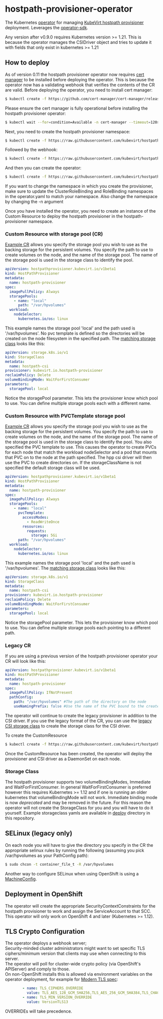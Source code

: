 # hostpath-provisioner-operator

The Kubernetes [operator](https://github.com/operator-framework) for managing [KubeVirt hostpath provisioner](https://github.com/kubevirt/hostpath-provisioner) deployment.
Leverages the [operator-sdk](https://github.com/operator-framework/operator-sdk/).

Any version after v0.9.0 requires Kubernetes version >= 1.21. This is because the operator manages the CSIDriver object and tries to update it with fields that only exist in kubernetes >= 1.21

## How to deploy

As of version 0.11 the hostpath provisioner operator now requires [cert manager](https://github.com/cert-manager/cert-manager) to be installed before deploying the operator. This is because the operator now has a validating webhook that verifies the contents of the CR are valid.
Before deploying the operator, you need to install cert manager:

```bash
$ kubectl create -f https://github.com/cert-manager/cert-manager/releases/download/v1.7.1/cert-manager.yaml
```

Please ensure the cert manager is fully operational before installing the hostpath provisioner operator:  

```bash
$ kubectl wait --for=condition=Available -n cert-manager --timeout=120s --all deployments
```

Next, you need to create the hostpath provisioner namespace:

```bash
$ kubectl create -f https://raw.githubusercontent.com/kubevirt/hostpath-provisioner-operator/main/deploy/namespace.yaml
```

Followed by the webhook:
```bash
$ kubectl create -f https://raw.githubusercontent.com/kubevirt/hostpath-provisioner-operator/main/deploy/webhook.yaml -n hostpath-provisioner
```

And then you can create the operator:

```bash
$ kubectl create -f https://raw.githubusercontent.com/kubevirt/hostpath-provisioner-operator/main/deploy/operator.yaml -n hostpath-provisioner
```

If you want to change the namespace in which you create the provisioner, make sure to update the ClusterRoleBinding and RoleBinding namespaces in the operator.yaml to match your namespace. Also change the namespace by changing the -n argument

Once you have installed the operator, you need to create an instance of the Custom Resource to deploy the hostpath provisioner in the hostpath-provisioner namespace.

### Custom Resource with storage pool (CR)

[Example CR](deploy/hostpathprovisioner_cr.yaml) allows you specify the storage pool you wish to use as the backing storage for the persistent volumes. You specify the path to use to create volumes on the node, and the name of the storage pool. The name of the storage pool is used in the storage class to identify the pool.

```yaml
apiVersion: hostpathprovisioner.kubevirt.io/v1beta1
kind: HostPathProvisioner
metadata:
  name: hostpath-provisioner
spec:
  imagePullPolicy: Always
  storagePools:
    - name: "local"
      path: "/var/hpvolumes"
  workload:
    nodeSelector:
      kubernetes.io/os: linux
```

This example names the storage pool 'local' and the path used is '/var/hpvolumes'. No pvc template is defined so the directories will be created on the node filesystem in the specified path. The [matching storage class](deploy/storageclass-wffc-csi.yaml) looks like this:

```yaml
apiVersion: storage.k8s.io/v1
kind: StorageClass
metadata:
  name: hostpath-csi
provisioner: kubevirt.io.hostpath-provisioner
reclaimPolicy: Delete
volumeBindingMode: WaitForFirstConsumer
parameters:
  storagePool: local
```

Notice the storagePool parameter. This lets the provisioner know which pool to use. You can define multiple storage pools each
with a different name.

### Custom Resource with PVCTemplate storage pool

[Example CR](deploy/hostpathprovisioner_pvctemplate_cr.yaml) allows you specify the storage pool you wish to use as the backing storage for the persistent volumes. You specify the path to use to create volumes on the node, and the name of the storage pool. The name of the storage pool is used in the storage class to identify the pool. You also specified the PVC template to use. This causes the operator to create PVCs for each node that match the workload nodeSelector and a pod that mounts that PVC on to the node at the path specified. The hpp csi driver will then use the PVC to create directories on. If the storageClassName is not specified the default storage class will be used.

```yaml
apiVersion: hostpathprovisioner.kubevirt.io/v1beta1
kind: HostPathProvisioner
metadata:
  name: hostpath-provisioner
spec:
  imagePullPolicy: Always
  storagePools:
    - name: "local"
      pvcTemplate:
        accessModes:
          - ReadWriteOnce
        resources:
          requests:
            storage: 5Gi
      path: "/var/hpvolumes"
  workload:
    nodeSelector:
      kubernetes.io/os: linux
```

This example names the storage pool 'local' and the path used is '/var/hpvolumes'. The [matching storage class](deploy/storageclass-wffc-csi.yaml) looks like this:

```yaml
apiVersion: storage.k8s.io/v1
kind: StorageClass
metadata:
  name: hostpath-csi
provisioner: kubevirt.io.hostpath-provisioner
reclaimPolicy: Delete
volumeBindingMode: WaitForFirstConsumer
parameters:
  storagePool: local
```

Notice the storagePool parameter. This lets the provisioner know which pool to use. You can define multiple storage pools each
pointing to a different path.

### Legacy CR

If you are using a previous version of the hostpath provisioner operator your CR will look like this:

```yaml
apiVersion: hostpathprovisioner.kubevirt.io/v1beta1
kind: HostPathProvisioner
metadata:
  name: hostpath-provisioner
spec:
  imagePullPolicy: IfNotPresent
  pathConfig:
    path: "/var/hpvolumes" #The path of the directory on the node
    useNamingPrefix: false #Use the name of the PVC bound to the created PV as part of the directory name.
```

The operator will continue to create the legacy provisioner in addition to the CSI driver. If you use the legacy format of the CR, you can use the [legacy CSI storage class](deploy/storageclass-wffc-legacy-csi.yaml) to create the storage class for the CSI driver.

To create the CustomResource

```bash
$ kubectl create -f https://raw.githubusercontent.com/kubevirt/hostpath-provisioner-operator/main/deploy/hostpathprovisioner_cr.yaml -n hostpath-provisioner
```

Once the CustomResource has been created, the operator will deploy the provisioner and CSI driver as a DaemonSet on each node.

### Storage Class

The hostpath provisioner supports two volumeBindingModes, Immediate and WaitForFirstConsumer. In general WaitForFirstConsumer is preferred however this requires Kubernetes >= 1.12 and if one is running an older kubernetes that volumeBindingMode will not work. Immediate binding mode is now _deprecated_ and may be removed in the future. For this reason the operator will not create the StorageClass for you and you will have to do it yourself. Example storageclass yamls are available in [deploy](deploy) directory in this repository.

## SELinux (legacy only)

On each node you will have to give the directory you specify in the CR the appropriate selinux rules by running the following (assuming you pick /var/hpvolumes as your PathConfig path):

```bash
$ sudo chcon -t container_file_t -R /var/hpvolumes
```

Another way to configure SELinux when using OpenShift is using a [MachineConfig](./contrib/machineconfig-selinux-hpp.yaml).

## Deployment in OpenShift

The operator will create the appropriate SecurityContextConstraints for the hostpath provisioner to work and assign the ServiceAccount to that SCC. This operator will only work on OpenShift 4 and later (Kubernetes >= 1.12).

## TLS Crypto Configuration

The operator deploys a webhook server;  
Security-minded cluster administrators might want to set specific TLS ciphers/minimum version that clients may use when connecting to this server.  
The operator will poll for cluster-wide crypto policy (via OpenShift's APIServer) and comply to those.  
On non-OpenShift installs this is allowed via environment variables on the operator deployment, for example for [Modern TLS spec](https://wiki.mozilla.org/Security/Server_Side_TLS#Modern_compatibility):
```yaml
        - name: TLS_CIPHERS_OVERRIDE
          value: TLS_AES_128_GCM_SHA256,TLS_AES_256_GCM_SHA384,TLS_CHACHA20_POLY1305_SHA256
        - name: TLS_MIN_VERSION_OVERRIDE
          value: VersionTLS13
```

OVERRIDEs will take precedence.
